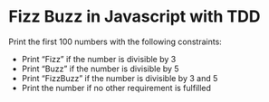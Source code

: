 # Fizz Buzz in Javascript with TDD

Print the first 100 numbers with the following constraints:

* Print “Fizz” if the number is divisible by 3
* Print “Buzz” if the number is divisible by 5
* Print “FizzBuzz” if the number is divisible by 3 and 5
* Print the number if no other requirement is fulfilled
